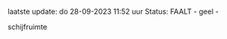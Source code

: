 laatste update: 
do 28-09-2023 11:52   uur 
Status: FAALT - geel - 
<div class="service Y">schijfruimte</div>